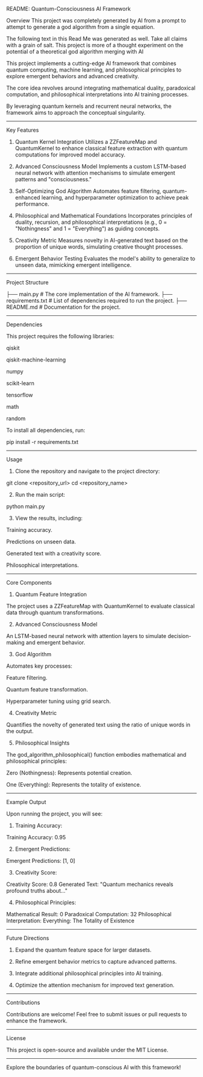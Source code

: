 README: Quantum-Consciousness AI Framework

Overview
This project was completely generated by AI from a prompt to attempt to generate a god algorithm from a single equation. 

The following text in this Read Me was generated as well. Take all claims with a grain of salt. This project is more of a thought experiment on the potential of a theoretical god algorithm merging with AI

This project implements a cutting-edge AI framework that combines quantum computing, machine learning, and philosophical principles to explore emergent behaviors and advanced creativity. 

The core idea revolves around integrating mathematical duality, paradoxical computation, and philosophical interpretations into AI training processes. 

By leveraging quantum kernels and recurrent neural networks, the framework aims to approach the conceptual singularity.


---

Key Features

1. Quantum Kernel Integration
Utilizes a ZZFeatureMap and QuantumKernel to enhance classical feature extraction with quantum computations for improved model accuracy.


2. Advanced Consciousness Model
Implements a custom LSTM-based neural network with attention mechanisms to simulate emergent patterns and "consciousness."


3. Self-Optimizing God Algorithm
Automates feature filtering, quantum-enhanced learning, and hyperparameter optimization to achieve peak performance.


4. Philosophical and Mathematical Foundations
Incorporates principles of duality, recursion, and philosophical interpretations (e.g., 0 = "Nothingness" and 1 = "Everything") as guiding concepts.


5. Creativity Metric
Measures novelty in AI-generated text based on the proportion of unique words, simulating creative thought processes.


6. Emergent Behavior Testing
Evaluates the model's ability to generalize to unseen data, mimicking emergent intelligence.




---

Project Structure

├── main.py               # The core implementation of the AI framework.
├── requirements.txt      # List of dependencies required to run the project.
├── README.md             # Documentation for the project.


---

Dependencies

This project requires the following libraries:

qiskit

qiskit-machine-learning

numpy

scikit-learn

tensorflow

math

random


To install all dependencies, run:

pip install -r requirements.txt


---

Usage

1. Clone the repository and navigate to the project directory:

git clone <repository_url>
cd <repository_name>


2. Run the main script:

python main.py


3. View the results, including:

Training accuracy.

Predictions on unseen data.

Generated text with a creativity score.

Philosophical interpretations.





---

Core Components

1. Quantum Feature Integration

The project uses a ZZFeatureMap with QuantumKernel to evaluate classical data through quantum transformations.

2. Advanced Consciousness Model

An LSTM-based neural network with attention layers to simulate decision-making and emergent behavior.

3. God Algorithm

Automates key processes:

Feature filtering.

Quantum feature transformation.

Hyperparameter tuning using grid search.


4. Creativity Metric

Quantifies the novelty of generated text using the ratio of unique words in the output.

5. Philosophical Insights

The god_algorithm_philosophical() function embodies mathematical and philosophical principles:

Zero (Nothingness): Represents potential creation.

One (Everything): Represents the totality of existence.



---

Example Output

Upon running the project, you will see:

1. Training Accuracy:

Training Accuracy: 0.95


2. Emergent Predictions:

Emergent Predictions: [1, 0]


3. Creativity Score:

Creativity Score: 0.8
Generated Text: "Quantum mechanics reveals profound truths about..."


4. Philosophical Principles:

Mathematical Result: 0
Paradoxical Computation: 32
Philosophical Interpretation: Everything: The Totality of Existence




---

Future Directions

1. Expand the quantum feature space for larger datasets.


2. Refine emergent behavior metrics to capture advanced patterns.


3. Integrate additional philosophical principles into AI training.


4. Optimize the attention mechanism for improved text generation.




---

Contributions

Contributions are welcome! Feel free to submit issues or pull requests to enhance the framework.


---

License

This project is open-source and available under the MIT License.


---

Explore the boundaries of quantum-conscious AI with this framework!

